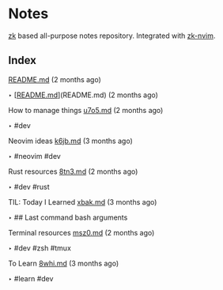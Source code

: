 # Notes

[zk](https://github.com/sirupsen/zk) based all-purpose notes repository.
Integrated with [zk-nvim](https://github.com/mickael-menu/zk-nvim).


## Index

 [README.md](README.md) (2 months ago)

  ‣ [[README.md](README.md)](README.md) (2 months ago)

How to manage things [u7o5.md](u7o5.md) (2 months ago)

  ‣ #dev

Neovim ideas [k6jb.md](k6jb.md) (3 months ago)

  ‣ #neovim
    #dev

Rust resources [8tn3.md](8tn3.md) (2 months ago)

  ‣ #dev
    #rust

TIL: Today I Learned [xbak.md](xbak.md) (3 months ago)

  ‣ ## Last command bash arguments

Terminal resources [msz0.md](msz0.md) (2 months ago)

  ‣ #dev
    #zsh
    #tmux

To Learn [8whi.md](8whi.md) (3 months ago)

  ‣ #learn
    #dev

